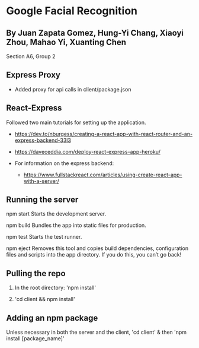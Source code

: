 # Google Facial Recognition

## By Juan Zapata Gomez, Hung-Yi Chang, Xiaoyi Zhou, Mahao Yi, Xuanting Chen

Section A6, Group 2

## Express Proxy

- Added proxy for api calls in client/package.json

## React-Express

Followed two main tutorials for setting up the application.

- https://dev.to/nburgess/creating-a-react-app-with-react-router-and-an-express-backend-33l3

- https://daveceddia.com/deploy-react-express-app-heroku/

- For information on the express backend:
  - https://www.fullstackreact.com/articles/using-create-react-app-with-a-server/

## Running the server

  npm start
    Starts the development server.

  npm build
    Bundles the app into static files for production.

  npm test
    Starts the test runner.

  npm eject
    Removes this tool and copies build dependencies, configuration files
    and scripts into the app directory. If you do this, you can’t go back!

## Pulling the repo

1. In the root directory: 'npm install'

2. 'cd client && npm install'

## Adding an npm package

Unless necessary in both the server and the client, 'cd client' & then 'npm install [package_name]'